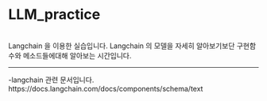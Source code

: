 # LLM_practice
<br>
Langchain 을 이용한 실습입니다. Langchain 의 모델을 자세히 알아보기보단 구현함수와 메소드들에대해 알아보는 시간입니다.<br>

<hr>
-langchain 관련 문서입니다.
https://docs.langchain.com/docs/components/schema/text
